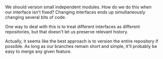 We should version small independent modules. How do we do this when our interface isn't fixed? Changing interfaces ends up simultaneously changing several bits of code. 

One way to deal with this is to treat different interfaces as different repositories, but that doesn't let us preserve relevant history. 

Actually, it seems like the best approach is to version the entire repository if possible. As long as our branches remain short and simple, it'll probably be easy to merge any given feature. 